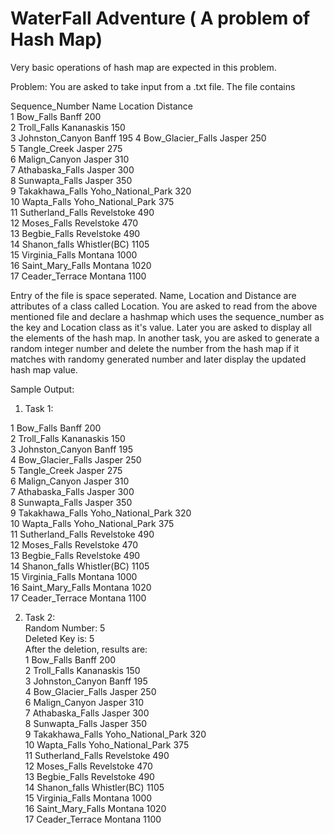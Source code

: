 # WaterFall Adventure ( A problem of Hash Map)

Very basic operations of hash map are expected in this problem.

Problem: You are asked to take input from a .txt file. The file contains 

Sequence_Number  Name Location Distance                                                                                                           
1 Bow_Falls Banff 200                                                                                                                   
2 Troll_Falls Kananaskis 150                                                                                                             
3 Johnston_Canyon Banff 195
4 Bow_Glacier_Falls Jasper 250                                                                                                                   
5 Tangle_Creek Jasper 275                                                                                                                           
6 Malign_Canyon Jasper 310                                                                                                                           
7 Athabaska_Falls Jasper 300                                                                                                                    
8 Sunwapta_Falls Jasper 350                                                                                                                        
9 Takakhawa_Falls Yoho_National_Park 320                                                                                                       
10 Wapta_Falls Yoho_National_Park 375                                                                                                            
11 Sutherland_Falls Revelstoke 490                                                                                                              
12 Moses_Falls Revelstoke 470                                                                                                                         
13 Begbie_Falls Revelstoke 490                                                                                                                    
14 Shanon_falls Whistler(BC) 1105                                                                                                                 
15 Virginia_Falls Montana 1000                                                                                                                       
16 Saint_Mary_Falls Montana 1020                                                                                                             
17 Ceader_Terrace Montana 1100                                                                                                                       

Entry of the file is space seperated. Name, Location and Distance are attributes of a class called Location.
You are asked to read from the above mentioned file and declare a hashmap which uses the sequence_number as the key and Location class as it's value. Later you are asked to display all the elements of the hash map.
In another task, you are asked to generate a random integer number and delete the number from the hash map if it matches with randomy generated number and later display the updated hash map value.

Sample Output:                                                                                                                                                 
1. Task 1:

1 Bow_Falls Banff 200                                                                                                                                    
2 Troll_Falls Kananaskis 150                                                                                                                          
3 Johnston_Canyon Banff 195                                                                                                                              
4 Bow_Glacier_Falls Jasper 250                                                                                                                      
5 Tangle_Creek Jasper 275                                                                                                                                                 
6 Malign_Canyon Jasper 310                                                                                                                                                        
7 Athabaska_Falls Jasper 300                                                                                                                                                    
8 Sunwapta_Falls Jasper 350                                                                                                                                                   
9 Takakhawa_Falls Yoho_National_Park 320                                                                                                                                        
10 Wapta_Falls Yoho_National_Park 375                                                                                                                                                   
11 Sutherland_Falls Revelstoke 490                                                                                                                                                      
12 Moses_Falls Revelstoke 470                                                                                                                                                   
13 Begbie_Falls Revelstoke 490                                                                                                                                                                
14 Shanon_falls Whistler(BC) 1105                                                                                                                                             
15 Virginia_Falls Montana 1000                                                                                                                                                  
16 Saint_Mary_Falls Montana 1020                                                                                                                                    
17 Ceader_Terrace Montana 1100

2. Task 2:                                                                                                                                                 
Random Number: 5                                                                                                                                           
Deleted Key is: 5                                                                                                                                             
After the deletion, results are:                                                                                                                                
1 Bow_Falls Banff 200                                                                                                                                    
2 Troll_Falls Kananaskis 150                                                                                                                          
3 Johnston_Canyon Banff 195                                                                                                                              
4 Bow_Glacier_Falls Jasper 250                                                                                                                                                                                                                                                      
6 Malign_Canyon Jasper 310                                                                                                                                                        
7 Athabaska_Falls Jasper 300                                                                                                                                                    
8 Sunwapta_Falls Jasper 350                                                                                                                                                   
9 Takakhawa_Falls Yoho_National_Park 320                                                                                                                                        
10 Wapta_Falls Yoho_National_Park 375                                                                                                                                                   
11 Sutherland_Falls Revelstoke 490                                                                                                                                                      
12 Moses_Falls Revelstoke 470                                                                                                                                                   
13 Begbie_Falls Revelstoke 490                                                                                                                                                                
14 Shanon_falls Whistler(BC) 1105                                                                                                                                             
15 Virginia_Falls Montana 1000                                                                                                                                                  
16 Saint_Mary_Falls Montana 1020                                                                                                                                    
17 Ceader_Terrace Montana 1100
